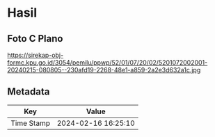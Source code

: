 # Hasil

## Foto C Plano

https://sirekap-obj-formc.kpu.go.id/3054/pemilu/ppwp/52/01/07/20/02/5201072002001-20240215-080805--230afd19-2268-48e1-a859-2a2e3d632a1c.jpg


## Metadata

| Key        | Value               |
| ---------- | ------------------- |
| Time Stamp | 2024-02-16 16:25:10 |



